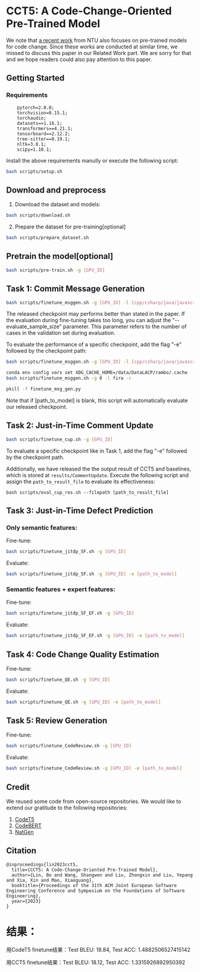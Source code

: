 # CCT5: A Code-Change-Oriented Pre-Trained Model
We note that [a recent work](https://arxiv.org/pdf/2208.08100.pdf) from NTU also focuses on pre-trained models for code change. Since these works are conducted at similar time, we missed to discuss this paper in our Related Work part. We are sorry for that and we hope readers could also pay attention to this paper. 
## Getting Started


### Requirements
```
    pytorch=2.0.0;
    torchvision=0.15.1;
    torchaudio;
    datasets==1.16.1;
    transformers==4.21.1;
    tensorboard==2.12.2;
    tree-sitter==0.19.1;
    nltk=3.8.1;
    scipy=1.10.1;
```

Install the above requirements manully or execute the following script:
```bash
bash scripts/setup.sh
```


## Download and preprocess
1. Download the dataset and models:
```bash
bash scripts/download.sh
```
2. Prepare the dataset for pre-training[optional]
```bash
bash scripts/prepare_dataset.sh
```

## Pretrain the model[optional]
```bash
bash scripts/pre-train.sh -g [GPU_ID]
```

## Task 1: Commit Message Generation
```bash
bash scripts/finetune_msggen.sh -g [GPU_ID] -l [cpp/csharp/java/javascript/python/fira]
```
The released checkpoint may performs better than stated in the paper.
If the evaluation during fine-tuning takes too long, you can adjust the "--evaluate_sample_size" parameter. This parameter refers to the number of cases in the validation set during evaluation.

To evaluate the performance of a specific checkpoint, add the flag "-e" followed by the checkpoint path: 

```bash
bash scripts/finetune_msggen.sh -g [GPU_ID] -l [cpp/csharp/java/javascript/python/fira] -e [path_to_model]

conda env config vars set XDG_CACHE_HOME=/data/DataLACP/rambo/.cache
bash scripts/finetune_msggen.sh -g 0 -l fira -c

pkill -f finetune_msg_gen.py
```
Note that if [path_to_model] is blank, this script will automatically evaluate our released checkpoint.

## Task 2: Just-in-Time Comment Update
```bash
bash scripts/finetune_cup.sh -g [GPU_ID]
```
To evaluate a specific checkpoint like in Task 1, add the flag "-e" followed by the checkpoint path.

Additionally, we have released the the output result of CCT5 and baselines, which is stored at `results/CommentUpdate`. Execute the following script and assign the `path_to_result_file` to evaluate its effectiveness:
```
bash scripts/eval_cup_res.sh --filepath [path_to_result_file]
```
## Task 3: Just-in-Time Defect Prediction
### Only semantic features: 
Fine-tune:
```bash
bash scripts/finetune_jitdp_SF.sh -g [GPU_ID]
```
Evaluate:
```bash
bash scripts/finetune_jitdp_SF.sh -g [GPU_ID] -e [path_to_model]
```
### Semantic features + expert features: 

Fine-tune:
```bash
bash scripts/finetune_jitdp_SF_EF.sh -g [GPU_ID]
```
Evaluate:
```bash
bash scripts/finetune_jitdp_SF_EF.sh -g [GPU_ID] -e [path_to_model]
```

## Task 4: Code Change Quality Estimation

Fine-tune:
```bash
bash scripts/finetune_QE.sh -g [GPU_ID]
```
Evaluate:
```bash
bash scripts/finetune_QE.sh -g [GPU_ID] -e [path_to_model]
```

## Task 5: Review Generation
Fine-tune:
```bash
bash scripts/finetune_CodeReview.sh -g [GPU_ID]
```
Evaluate:
```bash
bash scripts/finetune_CodeReview.sh -g [GPU_ID] -e [path_to_model]
```

## Credit
We reused some code from open-source repositories. We would like to extend our gratitude to the following repositories:
1. [CodeT5](https://github.com/salesforce/CodeT5)
2. [CodeBERT](https://github.com/microsoft/CodeBERT)
2. [NatGen](https://github.com/saikat107/NatGen)


## Citation
```
@inproceedings{lin2023cct5,
  title={CCT5: A Code-Change-Oriented Pre-Trained Model},
  author={Lin, Bo and Wang, Shangwen and Liu, Zhongxin and Liu, Yepang and Xia, Xin and Mao, Xiaoguang},
  booktitle={Proceedings of the 31th ACM Joint European Software Engineering Conference and Symposium on the Foundations of Software Engineering},
  year={2023}
}
```

# 结果：
用CodeT5 finetune结果：Test BLEU: 18.84, Test ACC: 1.4882506527415142

用CCT5 finetune结果：Test BLEU: 18.12, Test ACC: 1.3315926892950392
